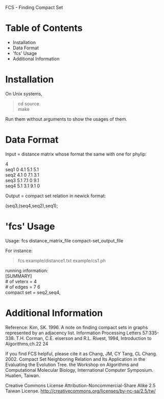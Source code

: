 FCS - Finding Compact Set

Table of Contents
=================

- Installation
- Data Format
- 'fcs' Usage
- Additional Information

Installation
============================

On Unix systems,
>cd source <br>
>make

Run them without arguments to show the usages of them.

Data Format
============================

Input = distance matrix whose format the same with one for phylip:

4<br>
seq1 0 4.1 5.1 5.1<br>
seq2 4.1 0 7.1 3.1<br>
seq3 5.1 7.1 0 9.1<br>
seq4 5.1 3.1 9.1 0<br>

Output = compact set relation in newick format:

(seq3,(seq4,seq2),seq1);

'fcs' Usage
=================

Usage: fcs distance_matrix_file compact-set_output_file

For instance:
>fcs example/distance1.txt example/cs1.ph

running information: <br>
[SUMMARY]<br>
\# of veterx = 4<br>
\# of edges  = 7 6<br>
compact set = seq2,seq4,<br>

Additional Information
======================

Reference: 
Kim, SK. 1996. A note on finding compact sets in graphs represented by an adjacency list. Information Processing Letters 57:335-338.
T.H. Corman, C.E. eiserson and R.L. Rivest, 1994, Introduction to Algorithms,ch.22 24

If you find FCS helpful, please cite it as
Chang, JM, CY Tang, CL Chang. 2002. Compact Set Neighboring Relation and Its Application in the Evaluating the Evolution Tree. the Workshop on Algorithms and Computational Molecular Biology, International Computer Symposium. Hualien, Taiwan.

Creative Commons License 
Attribution-Noncommercial-Share Alike 2.5 Taiwan License. 
http://creativecommons.org/licenses/by-nc-sa/2.5/tw/

